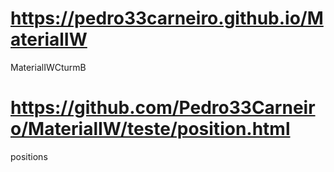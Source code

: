 #  https://pedro33carneiro.github.io/MaterialIW
MaterialIWCturmB
# https://github.com/Pedro33Carneiro/MaterialIW/teste/position.html
positions
